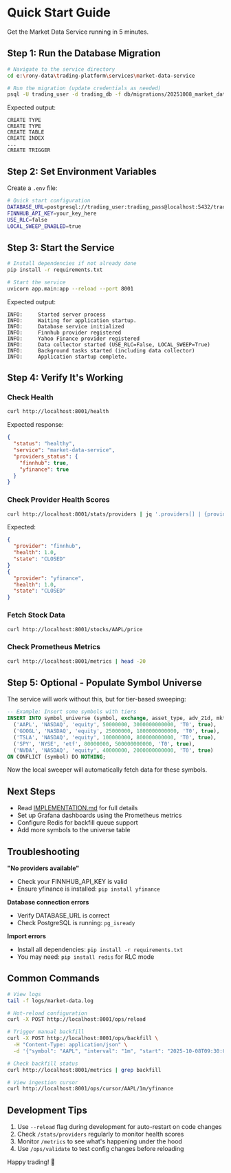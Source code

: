 # Quick Start Guide

Get the Market Data Service running in 5 minutes.

## Step 1: Run the Database Migration

```bash
# Navigate to the service directory
cd e:\rony-data\trading-platform\services\market-data-service

# Run the migration (update credentials as needed)
psql -U trading_user -d trading_db -f db/migrations/20251008_market_data_core.sql
```

Expected output:
```
CREATE TYPE
CREATE TYPE
CREATE TABLE
CREATE INDEX
...
CREATE TRIGGER
```

## Step 2: Set Environment Variables

Create a `.env` file:

```bash
# Quick start configuration
DATABASE_URL=postgresql://trading_user:trading_pass@localhost:5432/trading_db
FINNHUB_API_KEY=your_key_here
USE_RLC=false
LOCAL_SWEEP_ENABLED=true
```

## Step 3: Start the Service

```bash
# Install dependencies if not already done
pip install -r requirements.txt

# Start the service
uvicorn app.main:app --reload --port 8001
```

Expected output:
```
INFO:     Started server process
INFO:     Waiting for application startup.
INFO:     Database service initialized
INFO:     Finnhub provider registered
INFO:     Yahoo Finance provider registered
INFO:     Data collector started (USE_RLC=False, LOCAL_SWEEP=True)
INFO:     Background tasks started (including data collector)
INFO:     Application startup complete.
```

## Step 4: Verify It's Working

### Check Health
```bash
curl http://localhost:8001/health
```

Expected response:
```json
{
  "status": "healthy",
  "service": "market-data-service",
  "providers_status": {
    "finnhub": true,
    "yfinance": true
  }
}
```

### Check Provider Health Scores
```bash
curl http://localhost:8001/stats/providers | jq '.providers[] | {provider: .provider, health: .health_score, state: .state}'
```

Expected:
```json
{
  "provider": "finnhub",
  "health": 1.0,
  "state": "CLOSED"
}
{
  "provider": "yfinance",
  "health": 1.0,
  "state": "CLOSED"
}
```

### Fetch Stock Data
```bash
curl http://localhost:8001/stocks/AAPL/price
```

### Check Prometheus Metrics
```bash
curl http://localhost:8001/metrics | head -20
```

## Step 5: Optional - Populate Symbol Universe

The service will work without this, but for tier-based sweeping:

```sql
-- Example: Insert some symbols with tiers
INSERT INTO symbol_universe (symbol, exchange, asset_type, adv_21d, mkt_cap, tier, active) VALUES
  ('AAPL', 'NASDAQ', 'equity', 50000000, 3000000000000, 'T0', true),
  ('GOOGL', 'NASDAQ', 'equity', 25000000, 1800000000000, 'T0', true),
  ('TSLA', 'NASDAQ', 'equity', 100000000, 800000000000, 'T0', true),
  ('SPY', 'NYSE', 'etf', 80000000, 500000000000, 'T0', true),
  ('NVDA', 'NASDAQ', 'equity', 40000000, 2000000000000, 'T0', true)
ON CONFLICT (symbol) DO NOTHING;
```

Now the local sweeper will automatically fetch data for these symbols.

## Next Steps

- Read [IMPLEMENTATION.md](IMPLEMENTATION.md) for full details
- Set up Grafana dashboards using the Prometheus metrics
- Configure Redis for backfill queue support
- Add more symbols to the universe table

## Troubleshooting

**"No providers available"**
- Check your FINNHUB_API_KEY is valid
- Ensure yfinance is installed: `pip install yfinance`

**Database connection errors**
- Verify DATABASE_URL is correct
- Check PostgreSQL is running: `pg_isready`

**Import errors**
- Install all dependencies: `pip install -r requirements.txt`
- You may need: `pip install redis` for RLC mode

## Common Commands

```bash
# View logs
tail -f logs/market-data.log

# Hot-reload configuration
curl -X POST http://localhost:8001/ops/reload

# Trigger manual backfill
curl -X POST http://localhost:8001/ops/backfill \
  -H "Content-Type: application/json" \
  -d '{"symbol": "AAPL", "interval": "1m", "start": "2025-10-08T09:30:00Z", "end": "2025-10-08T16:00:00Z", "priority": "T0"}'

# Check backfill status
curl http://localhost:8001/metrics | grep backfill

# View ingestion cursor
curl http://localhost:8001/ops/cursor/AAPL/1m/yfinance
```

## Development Tips

1. Use `--reload` flag during development for auto-restart on code changes
2. Check `/stats/providers` regularly to monitor health scores
3. Monitor `/metrics` to see what's happening under the hood
4. Use `/ops/validate` to test config changes before reloading

Happy trading! 🚀
